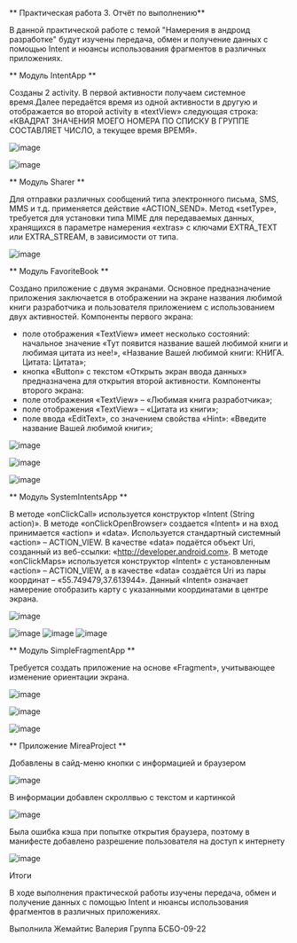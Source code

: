 **  Практическая работа 3. Отчёт по выполнению**

В данной практической работе с темой "Намерения в андроид разработке" будут изучены передача, обмен и получение данных с помощью Intent и нюансы использования фрагментов в различных приложениях.

**  Модуль IntentApp **

Созданы 2 activity. В первой активности получаем системное время.Далее передаётся время из одной активности в другую и отображается
во второй activity в «textView» следующая строка: «КВАДРАТ ЗНАЧЕНИЯ МОЕГО НОМЕРА ПО СПИСКУ В ГРУППЕ СОСТАВЛЯЕТ ЧИСЛО, а текущее время ВРЕМЯ».

![image](https://github.com/user-attachments/assets/3e0b232b-db99-48ff-b50a-a11cd61a4670)

![image](https://github.com/user-attachments/assets/2ae06294-55ae-4b38-bafd-7a119ef50eae)


**  Модуль Sharer **

Для отправки различных сообщений типа электронного письма, SMS, MMS
и т.д. применяется действие «ACTION_SEND». Метод «setType», требуется для
установки типа MIME для передаваемых данных, хранящихся в параметре
намерения «extras» с ключами EXTRA_TEXT или EXTRA_STREAM, в зависимости
от типа.

![image](https://github.com/user-attachments/assets/bd63182c-6715-4fa5-8ca6-1f82110b665f)


**  Модуль FavoriteBook **

Создано приложение с двумя экранами. Основное предназначение приложения
заключается в отображении на экране названия любимой книги разработчика
и пользователя приложением с использованием двух активностей.
Компоненты первого экрана:
- поле отображения «TextView» имеет несколько состояний: начальное
значение «Тут появится название вашей любимой книги и любимая цитата из нее!»,
«Название Вашей любимой книги: КНИГА. Цитата: Цитата»;
- кнопка «Button» с текстом «Открыть экран ввода данных» предназначена
для открытия второй активности.
Компоненты второго экрана:
- поле отображения «TextView» – «Любимая книга разработчика»;
- поле отображения «TextView» – «Цитата из книги»;
- поле ввода «EditText», со значением свойства «Hint»: «Введите название
Вашей любимой книги»;

![image](https://github.com/user-attachments/assets/e366e748-bc13-4430-b0a9-3b3fc46e5cab)

![image](https://github.com/user-attachments/assets/650f8302-1136-4fc9-bdb2-ed59d14848af)

![image](https://github.com/user-attachments/assets/c4173407-4adc-48ea-bd24-903d30be1d96)


**  Модуль SystemIntentsApp **

В методе «onClickCall» используется конструктор «Intent (String action)».
В методе «onClickOpenBrowser» создается «Intent» и на вход принимается
«action» и «data». Используется стандартный системный «action» – ACTION_VIEW.
В качестве «data» подаётся объект Uri, созданный из веб-ссылки:
«http://developer.android.com».
В методе «onClickMaps» используется конструктор «Intent» с установленным
«action» – ACTION_VIEW, а в качестве «data» создаётся Uri из пары координат –
«55.749479,37.613944». Данный «Intent» означает намерение отобразить карту
с указанными координатами в центре экрана.

![image](https://github.com/user-attachments/assets/1cc43243-5cb7-4ae6-b0ed-be9031f45628)

![image](https://github.com/user-attachments/assets/6af52fd8-ebc0-4546-9f43-02ed37dc2737) ![image](https://github.com/user-attachments/assets/4c65d584-c6ea-45da-a50e-c79b9e22f084) ![image](https://github.com/user-attachments/assets/e0244759-58bd-425f-966f-540b6d47c7a5)


**  Модуль SimpleFragmentApp **

Требуется создать приложение на основе «Fragment», учитывающее
изменение ориентации экрана.

![image](https://github.com/user-attachments/assets/fbff7381-bc87-464e-b2fd-b471167121da)

![image](https://github.com/user-attachments/assets/90a1887d-e0dd-442d-8bf4-ceb112129959)

![image](https://github.com/user-attachments/assets/bbda577f-519a-4242-beca-28b3efdb76d7)


**  Приложение MireaProject **

Добавлены в сайд-меню кнопки с информацией и браузером 

![image](https://github.com/user-attachments/assets/85e00508-51dc-497a-9151-2d70604a58dd)

В информации добавлен скроллвью с текстом и картинкой

![image](https://github.com/user-attachments/assets/e84b4d25-d03e-4914-b735-973a8d2c1adc)

Была ошибка кэша при попытке открытия браузера, поэтому в манифесте добавлено разрешение пользователя на доступ к интернету 

![image](https://github.com/user-attachments/assets/aedba6af-3842-4f1a-ab94-2af988b25a50)


Итоги

В ходе выполнения практической работы изучены передача, обмен и получение данных с помощью Intent и нюансы использования фрагментов в различных приложениях.

Выполнила Жемайтис Валерия
Группа БСБО-09-22
